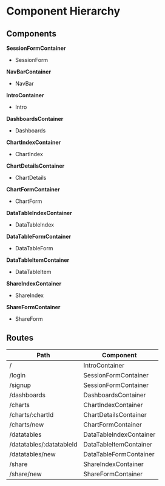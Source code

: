 # Component Hierarchy

## Components

**SessionFormContainer**
- SessionForm

**NavBarContainer**
- NavBar

**IntroContainer**
- Intro

**DashboardsContainer**
- Dashboards

**ChartIndexContainer**
- ChartIndex

**ChartDetailsContainer**
- ChartDetails

**ChartFormContainer**
- ChartForm

**DataTableIndexContainer**
- DataTableIndex

**DataTableFormContainer**
- DataTableForm

**DataTableItemContainer**
- DataTableItem

**ShareIndexContainer**
- ShareIndex

**ShareFormContainer**
- ShareForm

## Routes

Path                      | Component
--------------------------|----------
/                         | IntroContainer
/login                    | SessionFormContainer
/signup                   | SessionFormContainer
/dashboards               | DashboardsContainer
/charts                   | ChartIndexContainer
/charts/:chartId          | ChartDetailsContainer
/charts/new               | ChartFormContainer
/datatables               | DataTableIndexContainer
/datatables/:datatableId  | DataTableItemContainer
/datatables/new           | DataTableFormContainer
/share                    | ShareIndexContainer
/share/new                | ShareFormContainer
